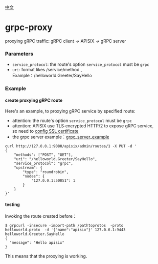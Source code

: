 <!--
#
# Licensed to the Apache Software Foundation (ASF) under one or more
# contributor license agreements.  See the NOTICE file distributed with
# this work for additional information regarding copyright ownership.
# The ASF licenses this file to You under the Apache License, Version 2.0
# (the "License"); you may not use this file except in compliance with
# the License.  You may obtain a copy of the License at
#
#     http://www.apache.org/licenses/LICENSE-2.0
#
# Unless required by applicable law or agreed to in writing, software
# distributed under the License is distributed on an "AS IS" BASIS,
# WITHOUT WARRANTIES OR CONDITIONS OF ANY KIND, either express or implied.
# See the License for the specific language governing permissions and
# limitations under the License.
#
-->

[中文](grpc-proxy-cn.md)
# grpc-proxy

proxying gRPC traffic:
gRPC client -> APISIX -> gRPC server

### Parameters

* `service_protocol`:  the route's option `service_protocol` must be `grpc`
* `uri`:   format likes /service/method , Example：/helloworld.Greeter/SayHello



### Example

#### create proxying gRPC route

Here's an example, to proxying gRPC service by specified route:

* attention: the route's option `service_protocol` must be `grpc`
* attention: APISIX use TLS‑encrypted HTTP/2 to expose gRPC service, so need to [config SSL certificate](https://github.com/iresty/apisix/blob/master/doc/https.md)
* the grpc server example：[grpc_server_example](https://github.com/nic-chen/grpc_server_example)

```shell
curl http://127.0.0.1:9080/apisix/admin/routes/1 -X PUT -d '
{
    "methods": ["POST", "GET"],
    "uri": "/helloworld.Greeter/SayHello",
    "service_protocol": "grpc",
    "upstream": {
        "type": "roundrobin",
        "nodes": {
            "127.0.0.1:50051": 1
        }
    }
}'
```


#### testing

Invoking the route created before：

```shell
$ grpcurl -insecure -import-path /pathtoprotos  -proto helloworld.proto  -d '{"name":"apisix"}' 127.0.0.1:9443 helloworld.Greeter.SayHello
{
  "message": "Hello apisix"
}
```

This means that the proxying is working.

